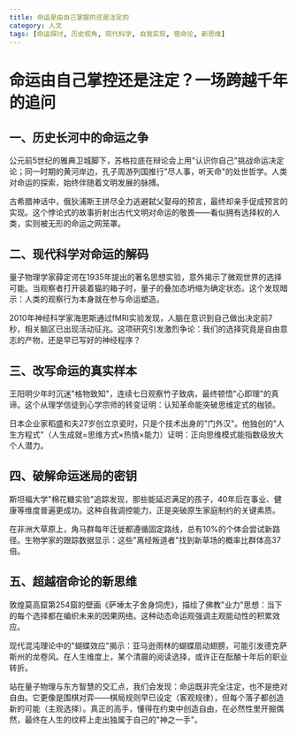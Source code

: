 ```yaml
---
title: 命运是由自己掌握的还是注定的
category: 人文
tags: [命运探讨, 历史视角, 现代科学, 自我实现, 宿命论, 新思维]
---
```

# 命运由自己掌控还是注定？一场跨越千年的追问

## 一、历史长河中的命运之争
公元前5世纪的雅典卫城脚下，苏格拉底在辩论会上用"认识你自己"挑战命运决定论；同一时期的黄河岸边，孔子周游列国推行"尽人事，听天命"的处世哲学。人类对命运的探索，始终伴随着文明发展的脉搏。

古希腊神话中，俄狄浦斯王拼尽全力逃避弑父娶母的预言，最终却亲手促成预言的实现。这个悖论式的故事折射出古代文明对命运的敬畏——看似拥有选择权的人类，实则被无形的命运之网笼罩。

## 二、现代科学对命运的解码
量子物理学家薛定谔在1935年提出的著名思想实验，意外揭示了微观世界的选择可能。当观察者打开装着猫的箱子时，量子的叠加态坍缩为确定状态。这个发现暗示：人类的观察行为本身就在参与命运塑造。

2010年神经科学家海恩斯通过fMRI实验发现，人脑在意识到自己做出决定前7秒，相关脑区已出现活动征兆。这项研究引发激烈争论：我们的选择究竟是自由意志的产物，还是早已写好的神经程序？

## 三、改写命运的真实样本
王阳明少年时沉迷"格物致知"，连续七日观察竹子致病，最终顿悟"心即理"的真谛。这个从理学信徒到心学宗师的转变证明：认知革命能突破思维定式的枷锁。

日本企业家稻盛和夫27岁创立京瓷时，只是个技术出身的"门外汉"。他独创的"人生方程式"（人生成就=思维方式×热情×能力）证明：正向思维模式能指数级放大个人潜力。

## 四、破解命运迷局的密钥
斯坦福大学"棉花糖实验"追踪发现，那些能延迟满足的孩子，40年后在事业、健康等维度普遍更成功。这种自我调控能力，正是突破原生家庭制约的关键素质。

在非洲大草原上，角马群每年迁徙都遵循固定路线，总有10%的个体会尝试新路径。生物学家的跟踪数据显示：这些"离经叛道者"找到新草场的概率比群体高37倍。

## 五、超越宿命论的新思维
敦煌莫高窟第254窟的壁画《萨埵太子舍身饲虎》，描绘了佛教"业力"思想：当下的每个选择都在编织未来的因果网络。这种动态命运观强调主观能动性的积累效应。

现代混沌理论中的"蝴蝶效应"揭示：亚马逊雨林的蝴蝶扇动翅膀，可能引发德克萨斯州的龙卷风。在人生维度上，某个清晨的阅读选择，或许正在酝酿十年后的职业转折。

站在量子物理与东方智慧的交汇点，我们会发现：命运既非完全注定，也不是绝对自由。它更像是围棋对弈——棋局规则早已设定（客观规律），但每个落子都创造新的可能（主观选择）。真正的高手，懂得在约束中创造自由，在必然性里开掘偶然，最终在人生的纹枰上走出独属于自己的"神之一手"。